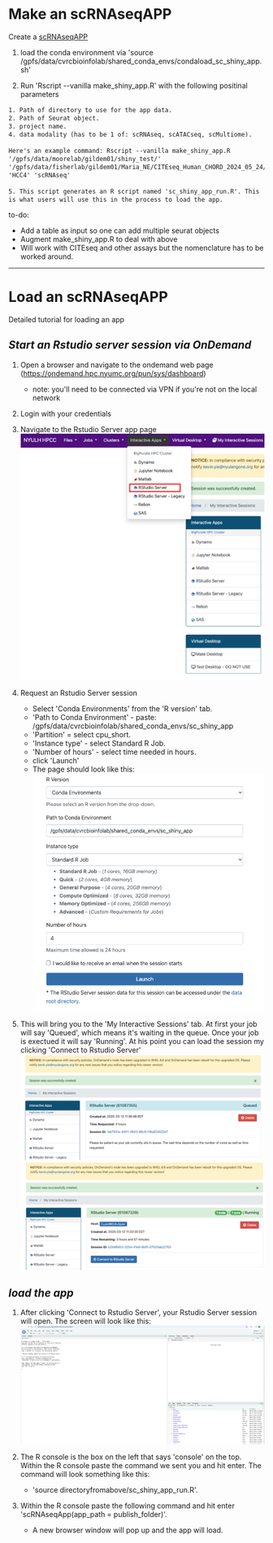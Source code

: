 # Make an scRNAseqAPP

Create a [scRNAseqAPP](https://www.bioconductor.org/packages/release/bioc/html/scRNAseqApp.html) 

  1. load the conda environment via 'source /gpfs/data/cvrcbioinfolab/shared_conda_envs/condaload_sc_shiny_app.sh'
  
  2. Run 'Rscript --vanilla make_shiny_app.R' with the following positinal parameters
    
    1. Path of directory to use for the app data.
    2. Path of Seurat object.
    3. project name.
    4. data modality (has to be 1 of: scRNAseq, scATACseq, scMultiome).
    
    Here's an example command: Rscript --vanilla make_shiny_app.R '/gpfs/data/moorelab/gildem01/shiny_test/' '/gpfs/data/fisherlab/gildem01/Maria_NE/CITEseq_Human_CHORD_2024_05_24/08202024/QC/HCC4/HCC4.rds' 'HCC4' 'scRNAseq'
    
    5. This script generates an R script named 'sc_shiny_app_run.R'. This is what users will use this in the process to load the app.

to-do:

* Add a table as input so one can add multiple seurat objects
* Augment make_shiny_app.R to deal with above
* Will work with CITEseq and other assays but the nomenclature has to be worked around. 

*** 

# Load an scRNAseqAPP
Detailed tutorial for loading an app

## *Start an Rstudio server session via OnDemand*
  
  1. Open a browser and navigate to the ondemand web page (https://ondemand.hpc.nyumc.org/pun/sys/dashboard)

      - note: you'll need to be connected via VPN if you're not on the local network

  2. Login with your credentials
  3. Navigate to the Rstudio Server app page  
    ![image info](readme_images/rstudio_server_1.png)
  4. Request an Rstudio Server session

      - Select 'Conda Environments' from the 'R version' tab.
      - 'Path to Conda Environment' - paste: /gpfs/data/cvrcbioinfolab/shared_conda_envs/sc_shiny_app
      - 'Partition' = select cpu_short.
      - 'Instance type' -  select Standard R Job.
      - 'Number of hours' - select time needed in hours.
      - click 'Launch'
      - The page should look like this:
    ![image info](readme_images/rstudio_server_2.png)
    
  5. This will bring you to the 'My Interactive Sessions' tab. At first your job will say 'Queued', which means it's waiting in the queue. Once your job is exectued it will say 'Running'. At his point you can load the session my clicking 'Connect to Rstudio Server'
    ![image info](readme_images/rstudio_server_3.png)
    ![image info](readme_images/rstudio_server_4.png)


## *load the app*

  1. After clicking 'Connect to Rstudio Server', your Rstudio Server session will open. The screen will look like this:
    ![image info](readme_images/rstudio_server_5.png)
  2. The R console is the box on the left that says 'console' on the top. Within the R console paste the command we sent you and hit enter. The command will look something like this: 

      - 'source directoryfromabove/sc_shiny_app_run.R'.

  3. Within the R console paste the following command and hit enter 'scRNAseqApp(app_path = publish_folder)'.

      - A new browser window will pop up and the app will load.
    
    